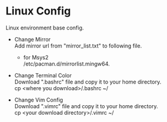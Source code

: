 # Linux Config
Linux environment base config.

*   Change Mirror  
	Add mirror url from "mirror_list.txt" to following file.
	*	for Msys2  
		/etc/pacman.d/mirrorlist.mingw64.  
	
*   Change Terminal Color  
	Download ".bashrc" file and copy it to your home directory.  
	cp \<where you download\>/.bashrc ~/
	
*	Change Vim Config  
	Download ".vimrc" file and copy it to your home directory.  
	cp \<your download directory\>/.vimrc ~/
